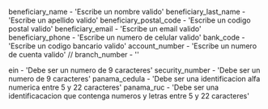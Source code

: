 beneficiary_name - 'Escribe un nombre valido'
beneficiary_last_name - 'Escribe un apellido valido'
beneficiary_postal_code - 'Escribe un codigo postal valido'
beneficiary_email - 'Escribe un email valido'
beneficiary_phone - 'Escribe un numero de celular valido'
bank_code - 'Escribe un codigo bancario valido'
account_number - 'Escribe un numero de cuenta valido'
// branch_number - ''

ein - 'Debe ser un numero de 9 caracteres'
security_number - 'Debe ser un numero de 9 caracteres'
panama_cedula - 'Debe ser una identificacion alfa numerica entre 5 y 22 caracteres'
panama_ruc - 'Debe ser una identificacacion que contenga numeros y letras entre 5 y 22 caracteres'